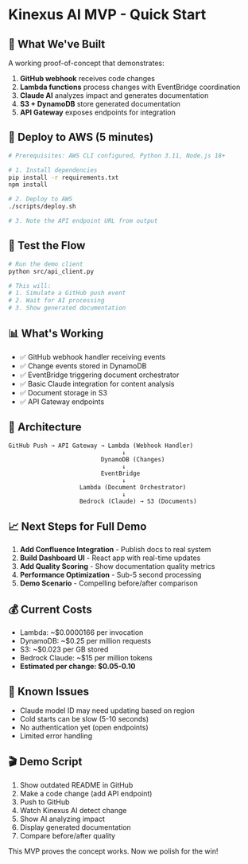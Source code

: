 # Kinexus AI MVP - Quick Start

## 🎯 What We've Built

A working proof-of-concept that demonstrates:
1. **GitHub webhook** receives code changes
2. **Lambda functions** process changes with EventBridge coordination
3. **Claude AI** analyzes impact and generates documentation
4. **S3 + DynamoDB** store generated documentation
5. **API Gateway** exposes endpoints for integration

## 🚀 Deploy to AWS (5 minutes)

```bash
# Prerequisites: AWS CLI configured, Python 3.11, Node.js 18+

# 1. Install dependencies
pip install -r requirements.txt
npm install

# 2. Deploy to AWS
./scripts/deploy.sh

# 3. Note the API endpoint URL from output
```

## 🧪 Test the Flow

```bash
# Run the demo client
python src/api_client.py

# This will:
# 1. Simulate a GitHub push event
# 2. Wait for AI processing
# 3. Show generated documentation
```

## 📊 What's Working

- ✅ GitHub webhook handler receiving events
- ✅ Change events stored in DynamoDB
- ✅ EventBridge triggering document orchestrator
- ✅ Basic Claude integration for content analysis
- ✅ Document storage in S3
- ✅ API Gateway endpoints

## 🔧 Architecture

```
GitHub Push → API Gateway → Lambda (Webhook Handler)
                                ↓
                          DynamoDB (Changes)
                                ↓
                          EventBridge
                                ↓
                    Lambda (Document Orchestrator)
                                ↓
                    Bedrock (Claude) → S3 (Documents)
```

## 📈 Next Steps for Full Demo

1. **Add Confluence Integration** - Publish docs to real system
2. **Build Dashboard UI** - React app with real-time updates
3. **Add Quality Scoring** - Show documentation quality metrics
4. **Performance Optimization** - Sub-5 second processing
5. **Demo Scenario** - Compelling before/after comparison

## 💰 Current Costs

- Lambda: ~$0.0000166 per invocation
- DynamoDB: ~$0.25 per million requests
- S3: ~$0.023 per GB stored
- Bedrock Claude: ~$15 per million tokens
- **Estimated per change: $0.05-0.10**

## 🐛 Known Issues

- Claude model ID may need updating based on region
- Cold starts can be slow (5-10 seconds)
- No authentication yet (open endpoints)
- Limited error handling

## 🎬 Demo Script

1. Show outdated README in GitHub
2. Make a code change (add API endpoint)
3. Push to GitHub
4. Watch Kinexus AI detect change
5. Show AI analyzing impact
6. Display generated documentation
7. Compare before/after quality

This MVP proves the concept works. Now we polish for the win!